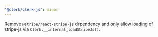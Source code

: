 ```yaml
---
'@clerk/clerk-js': minor
---
```


Remove `@stripe/react-stripe-js` dependency and only allow loading of stripe-js via `Clerk.__internal_loadStripeJs()`.
